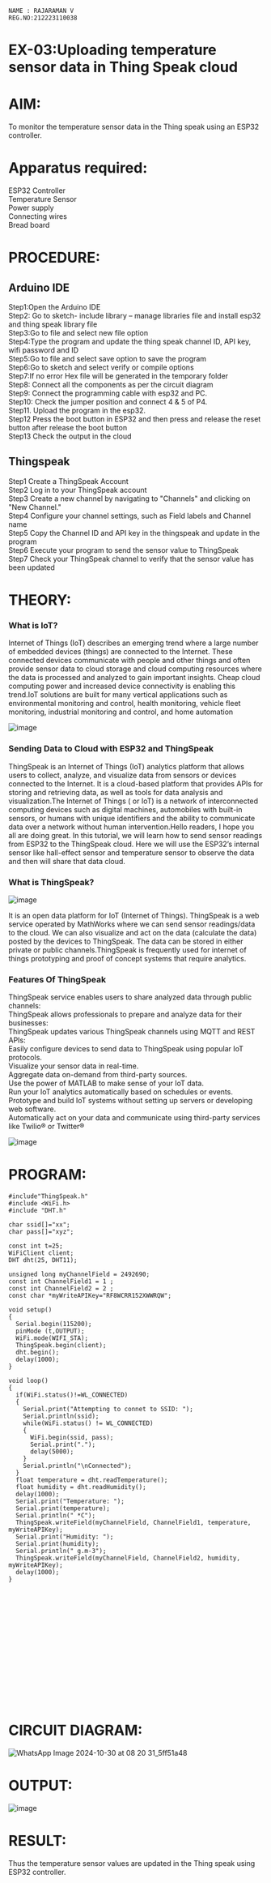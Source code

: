 ```
NAME : RAJARAMAN V
REG.NO:212223110038
```
# EX-03:Uploading temperature sensor data in Thing Speak cloud

# AIM:
To monitor the temperature sensor data in the Thing speak using an ESP32 controller.

# Apparatus required:
ESP32 Controller  </br>
Temperature Sensor </br>
Power supply </br>
Connecting wires </br>
Bread board </br>

# PROCEDURE:
## Arduino IDE
Step1:Open the Arduino IDE </br>
Step2: Go to sketch- include library – manage libraries file and install esp32 and thing speak library file </br>
Step3:Go to file and select new file option </br>
Step4:Type the program and update the thing speak channel ID, API key, wifi password and ID </br>
Step5:Go to file and select save option to save the program </br>
Step6:Go to sketch and select verify or compile options </br>
Step7:If no error Hex file will be generated in the temporary folder </br>
Step8: Connect all the components as per the circuit diagram </br>
Step9: Connect the programming cable with esp32 and PC.  </br>
Step10: Check the jumper position and connect 4 & 5 of P4.  </br>
Step11. Upload the program in the esp32. </br>
Step12 Press the boot button in ESP32 and then press and release the reset button after release the boot button </br>
Step13 Check the output in the cloud </br>

## Thingspeak

Step1 Create a ThingSpeak Account </br>
Step2 Log in to your ThingSpeak account </br>
Step3 Create a new channel by navigating to "Channels" and clicking on "New Channel." </br>
Step4 Configure your channel settings, such as Field labels and Channel name </br>
Step5 Copy the Channel ID and API key in the thingspeak and update in the program </br>
Step6 Execute your program to send the sensor value to ThingSpeak </br>
Step7 Check your ThingSpeak channel to verify that the sensor value has been updated </br>

# THEORY:

### What is IoT?

Internet of Things (IoT) describes an emerging trend where a large number of embedded devices (things) are connected to the Internet. These connected devices communicate with people and other things and often provide sensor data to cloud storage and cloud computing resources where the data is processed and analyzed to gain important insights. Cheap cloud computing power and increased device connectivity is enabling this trend.IoT solutions are built for many vertical applications such as environmental monitoring and control, health monitoring, vehicle fleet monitoring, industrial monitoring and control, and home automation

![image](https://user-images.githubusercontent.com/71547910/235334044-c01d4261-d46f-4f62-b07f-72a7b6fce5d5.png)

### Sending Data to Cloud with ESP32 and ThingSpeak

ThingSpeak is an Internet of Things (IoT) analytics platform that allows users to collect, analyze, and visualize data from sensors or devices connected to the Internet. It is a cloud-based platform that provides APIs for storing and retrieving data, as well as tools for data analysis and visualization.The Internet of Things ( or IoT) is a network of interconnected computing devices such as digital machines, automobiles with built-in sensors, or humans with unique identifiers and the ability to communicate data over a network without human intervention.Hello readers, I hope you all are doing great. In this tutorial, we will learn how to send sensor readings from ESP32 to the ThingSpeak cloud. Here we will use the ESP32’s internal sensor like hall-effect sensor and temperature sensor to observe the data and then will share that data cloud.

### What is ThingSpeak?

![image](https://user-images.githubusercontent.com/71547910/235333909-29d2e831-9fe5-4afd-b18d-f1e5d2e32518.png)

It is an open data platform for IoT (Internet of Things). ThingSpeak is a web service operated by MathWorks where we can send sensor readings/data to the cloud. We can also visualize and act on the data (calculate the data) posted by the devices to ThingSpeak. The data can be stored in either private or public channels.ThingSpeak is frequently used for internet of things prototyping and proof of concept systems that require analytics.

### Features Of ThingSpeak

ThingSpeak service enables users to share analyzed data through public channels: </br>
ThingSpeak allows professionals to prepare and analyze data for their businesses: </br>
ThingSpeak updates various ThingSpeak channels using MQTT and REST APIs: </br>
Easily configure devices to send data to ThingSpeak using popular IoT protocols. </br>
Visualize your sensor data in real-time. </br>
Aggregate data on-demand from third-party sources. </br>
Use the power of MATLAB to make sense of your IoT data. </br>
Run your IoT analytics automatically based on schedules or events. </br>
Prototype and build IoT systems without setting up servers or developing web software.</br>
Automatically act on your data and communicate using third-party services like Twilio® or Twitter®</br>

![image](https://user-images.githubusercontent.com/71547910/235334056-3ba9579f-2f62-43b1-a714-8fde6cf9ef32.png)


# PROGRAM:
```
#include"ThingSpeak.h"
#include <WiFi.h>
#include "DHT.h"

char ssid[]="xx";
char pass[]="xyz";

const int t=25;
WiFiClient client;
DHT dht(25, DHT11);

unsigned long myChannelField = 2492690;
const int ChannelField1 = 1 ; 
const int ChannelField2 = 2 ;
const char *myWriteAPIKey="RF8WCRR152XWWRQW";

void setup()
{
  Serial.begin(115200);
  pinMode (t,OUTPUT);
  WiFi.mode(WIFI_STA);
  ThingSpeak.begin(client);
  dht.begin();
  delay(1000);
}

void loop()
{
  if(WiFi.status()!=WL_CONNECTED)
  {
    Serial.print("Attempting to connet to SSID: "); 
    Serial.println(ssid);
    while(WiFi.status() != WL_CONNECTED)
    {
      WiFi.begin(ssid, pass);
      Serial.print(".");
      delay(5000);
    }
    Serial.println("\nConnected");
  }
  float temperature = dht.readTemperature();
  float humidity = dht.readHumidity();
  delay(1000);
  Serial.print("Temperature: ");
  Serial.print(temperature);
  Serial.println(" *C");
  ThingSpeak.writeField(myChannelField, ChannelField1, temperature, myWriteAPIKey);
  Serial.print("Humidity: ");
  Serial.print(humidity);
  Serial.println(" g.m-3");
  ThingSpeak.writeField(myChannelField, ChannelField2, humidity, myWriteAPIKey);
  delay(1000);
}
```
<br>
<br>
<br>
<br>
<br>
<br>
<br>
<br>
<br>
<br>
<br>
<br>
<br>

# CIRCUIT DIAGRAM:
![WhatsApp Image 2024-10-30 at 08 20 31_5ff51a48](https://github.com/user-attachments/assets/68b5cc17-9eac-4c30-92c6-0ce7714acbca)

# OUTPUT:
![image](https://github.com/user-attachments/assets/35b55b53-b5e7-4866-a50a-49028c9b9392)

# RESULT:
Thus the temperature sensor values are updated in the Thing speak using ESP32 controller.

